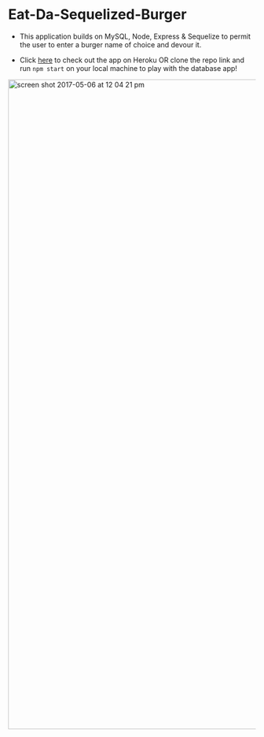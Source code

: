 # Eat-Da-Sequelized-Burger

* This application builds on MySQL, Node, Express & Sequelize to permit the user to enter a burger name of choice and devour it.

* Click [here](https://frozen-reef-13810.herokuapp.com/) to check out the app on Heroku OR clone the repo link and run `npm start` on your local machine to play with the database app!

<img width="1319" alt="screen shot 2017-05-06 at 12 04 21 pm" src="https://cloud.githubusercontent.com/assets/14017607/25773946/c828f310-3254-11e7-877c-845071e67ea1.png">

